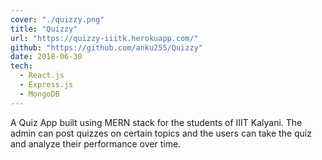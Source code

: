 ```yaml
---
cover: "./quizzy.png"
title: "Quizzy"
url: "https://quizzy-iiitk.herokuapp.com/"
github: "https://github.com/anku255/Quizzy"
date: 2018-06-30
tech:
  - React.js
  - Express.js
  - MongoDB
---
```

A Quiz App built using MERN stack for the students of IIIT Kalyani. The admin can post quizzes on certain topics and the users can take the quiz and analyze their performance over time.
